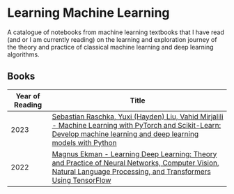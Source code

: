 # Learning Machine Learning

A catalogue of notebooks from machine learning textbooks that I have read (and or I am currently reading) on the learning and exploration journey of the theory and practice of classical machine learning and deep learning algorithms.

## Books
Year of Reading | Title
--- | ---
2023 | [Sebastian Raschka, Yuxi (Hayden) Liu, Vahid Mirjalili -  Machine Learning with PyTorch and Scikit-Learn: Develop machine learning and deep learning models with Python](./machine_learning_with_pytorch_and_scikit_learn)
2022 | [Magnus Ekman - Learning Deep Learning: Theory and Practice of Neural Networks, Computer Vision, Natural Language Processing, and Transformers Using TensorFlow](./learning_deep_learning)
